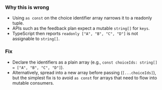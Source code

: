 ### Why this is wrong
- Using `as const` on the choice identifier array narrows it to a readonly tuple.
- APIs such as the feedback plan expect a mutable `string[]` for `keys`.
- TypeScript then reports `readonly ["A", "B", "C", "D"]` is not assignable to `string[]`.

### Fix
- Declare the identifiers as a plain array (e.g., `const choiceIds: string[] = ["A", "B", "C", "D"]`).
- Alternatively, spread into a new array before passing (`[...choiceIds]`), but the simplest fix is to avoid `as const` for arrays that need to flow into mutable consumers.
